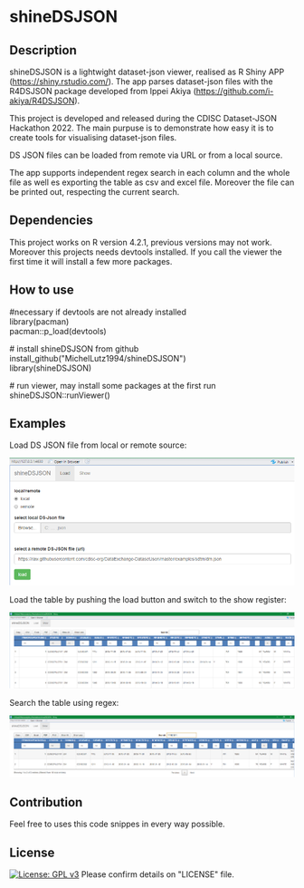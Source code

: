 # shineDSJSON

## Description
shineDSJSON is a lightwight dataset-json viewer, realised as R Shiny APP (https://shiny.rstudio.com/). The app parses dataset-json files with the 
R4DSJSON package developed from Ippei Akiya (https://github.com/i-akiya/R4DSJSON). 

This project is developed and released during the CDISC Dataset-JSON Hackathon 2022. The main purpuse is to demonstrate how easy it is to create tools for visualising dataset-json files. 

DS JSON files can be loaded from remote via URL or from a local source.

The app supports independent regex search in each column and the whole file as well es exporting the table as csv and excel file. Moreover the file can be printed out, respecting the current search. 

## Dependencies 
This project works on R version 4.2.1, previous versions may not work. Moreover this projects needs devtools installed. If you call the viewer the first time it will install a few more packages.

## How to use

\#necessary if devtools are not already installed <br />
library(pacman) <br />
pacman::p_load(devtools) <br />

\# install shineDSJSON from github <br />
install_github("MichelLutz1994/shineDSJSON") <br />
library(shineDSJSON)

\# run viewer, may install some packages at the first run <br />
shineDSJSON::runViewer()

## Examples
Load DS JSON file from local or remote source:

![load data](https://github.com/MichelLutz1994/shineDSJSON/blob/main/screenshots/load_screen.PNG)

Load the table by pushing the load button and switch to the show register:

![show data](https://github.com/MichelLutz1994/shineDSJSON/blob/main/screenshots/table_view.PNG)

Search the table using regex:

![search in data](https://github.com/MichelLutz1994/shineDSJSON/blob/main/screenshots/search_regex.PNG)

## Contribution
Feel free to uses this code snippes in every way possible. 

## License
[![License: GPL v3](https://img.shields.io/badge/License-GPLv3-blue.svg)](https://www.gnu.org/licenses/gpl-3.0)
Please confirm details on "LICENSE" file.
